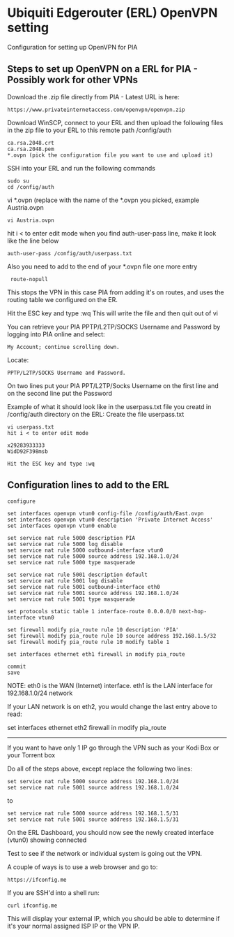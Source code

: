 # Ubiquiti Edgerouter (ERL) OpenVPN setting #
Configuration for setting up OpenVPN for PIA

## Steps to set up OpenVPN on a ERL for PIA - Possibly work for other VPNs ##

Download the .zip file directly from PIA - Latest URL is here:

    https://www.privateinternetaccess.com/openvpn/openvpn.zip

Download WinSCP, connect to your ERL and then upload the following files in the zip file to your ERL to this remote path /config/auth 
    
    ca.rsa.2048.crt
    ca.rsa.2048.pem
    *.ovpn (pick the configuration file you want to use and upload it)

SSH into your ERL and run the following commands

    sudo su
    cd /config/auth
vi *.ovpn (replace with the name of the *.ovpn you picked, example Austria.ovpn

    vi Austria.ovpn
hit i < to enter edit mode
when you find auth-user-pass line, make it look like the line below

    auth-user-pass /config/auth/userpass.txt
    
 Also you need to add to the end of your *.ovpn file one more entry
     
     route-nopull
     
This stops the VPN in this case PIA from adding it's on routes, and uses the routing table we configured on the ER.

Hit the ESC key and type :wq
This will write the file and then quit out of vi

You can retrieve your PIA PPTP/L2TP/SOCKS Username and Password by logging into PIA online and select:

    My Account; continue scrolling down.
Locate:

    PPTP/L2TP/SOCKS Username and Password.
On two lines put your PIA PPT/L2TP/Socks Username on the first line and on the second line put the Password

Example of what it should look like in the userpass.txt file you creatd in /config/auth directory on the ERL:
Create the file userpass.txt

    vi userpass.txt
    hit i < to enter edit mode

    x29283933333
    WidD92F398msb
    
    Hit the ESC key and type :wq

## Configuration lines to add to the ERL ##

    configure

    set interfaces openvpn vtun0 config-file /config/auth/East.ovpn
    set interfaces openvpn vtun0 description 'Private Internet Access'
    set interfaces openvpn vtun0 enable

    set service nat rule 5000 description PIA
    set service nat rule 5000 log disable
    set service nat rule 5000 outbound-interface vtun0
    set service nat rule 5000 source address 192.168.1.0/24
    set service nat rule 5000 type masquerade

    set service nat rule 5001 description default
    set service nat rule 5001 log disable
    set service nat rule 5001 outbound-interface eth0
    set service nat rule 5001 source address 192.168.1.0/24
    set service nat rule 5001 type masquerade

    set protocols static table 1 interface-route 0.0.0.0/0 next-hop-interface vtun0

    set firewall modify pia_route rule 10 description 'PIA'
    set firewall modify pia_route rule 10 source address 192.168.1.5/32
    set firewall modify pia_route rule 10 modify table 1

    set interfaces ethernet eth1 firewall in modify pia_route

    commit
    save

NOTE: eth0 is the WAN (Internet) interface. eth1 is the LAN interface for 192.168.1.0/24 network

If your LAN network is on eth2, you would change the last entry above to read:

set interfaces ethernet eth2 firewall in modify pia_route

------------------------

If you want to have only 1 IP go through the VPN such as your Kodi Box or your Torrent box

Do all of the steps above, except replace the following two lines:

    set service nat rule 5000 source address 192.168.1.0/24
    set service nat rule 5001 source address 192.168.1.0/24

to

    set service nat rule 5000 source address 192.168.1.5/31
    set service nat rule 5001 source address 192.168.1.5/31
      
On the ERL Dashboard, you should now see the newly created interface (vtun0) showing connected

Test to see if the network or individual system is going out the VPN.

A couple of ways is to use a web browser and go to:

    https://ifconfig.me
    
If you are SSH'd into a shell run:

    curl ifconfig.me
This will display your external IP, which you should be able to determine if it's your normal assigned ISP IP or the VPN IP.

